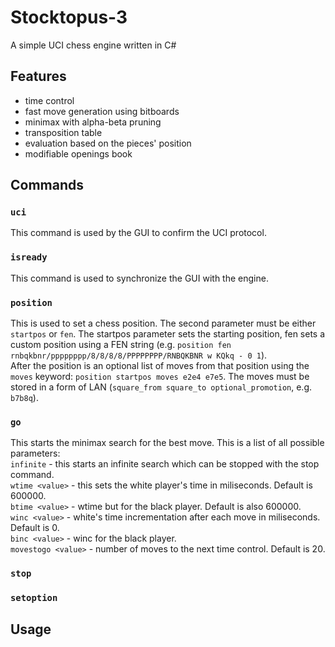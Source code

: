 # Stocktopus-3
A simple UCI chess engine written in C#

## Features
* time control
* fast move generation using bitboards
* minimax with alpha-beta pruning
* transposition table
* evaluation based on the pieces' position
* modifiable openings book

## Commands
### ```uci```
This command is used by the GUI to confirm the UCI protocol.

### ```isready```   
This command is used to synchronize the GUI with the engine.

### ```position```   
This is used to set a chess position. The second parameter must be either ```startpos``` or ```fen```.
The startpos parameter sets the starting position, fen sets a custom position using a FEN string (e.g.
```position fen rnbqkbnr/pppppppp/8/8/8/8/PPPPPPPP/RNBQKBNR w KQkq - 0 1```).   
After the position is an optional list of moves from that position using the ```moves``` keyword:
```position startpos moves e2e4 e7e5```. The moves must be stored in a form of LAN (```square_from square_to optional_promotion```, e.g. ```b7b8q```).

### ```go```   
This starts the minimax search for the best move.
This is a list of all possible parameters:      
```infinite``` - this starts an infinite search which can be stopped with the stop command.   
```wtime <value>``` - this sets the white player's time in miliseconds. Default is 600000.   
```btime <value>``` - wtime but for the black player. Default is also 600000.   
```winc <value>``` - white's time incrementation after each move in miliseconds. Default is 0.   
```binc <value>``` - winc for the black player.   
```movestogo <value>``` - number of moves to the next time control. Default is 20.   

### ```stop```   

### ```setoption```

## Usage
